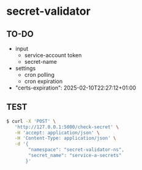 # secret-validator

## TO-DO
- input
    - service-account token
    - secret-name
- settings
    - cron polling
    - cron expiration
- "certs-expiration": 2025-02-10T22:27:12+01:00

## TEST
```bash
$ curl -X 'POST' \
   'http://127.0.0.1:5000/check-secret' \
   -H 'accept: application/json' \
   -H 'Content-Type: application/json' \
   -d '{
        "namespace": "secret-validator-ns",
        "secret_name": "service-a-secrets"
       }'
```
